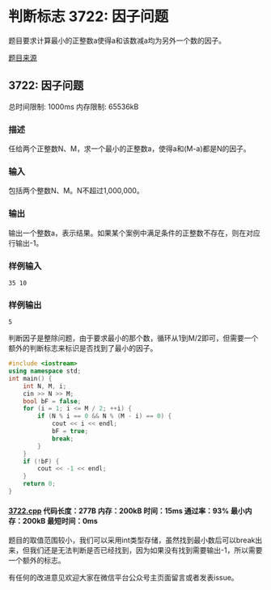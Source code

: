 # 判断标志 3722: 因子问题

题目要求计算最小的正整数a使得a和该数减a均为另外一个数的因子。

[题目来源](http://bailian.openjudge.cn/practice/3722/)

## 3722: 因子问题

总时间限制: 1000ms    内存限制: 65536kB

### 描述

任给两个正整数N、M，求一个最小的正整数a，使得a和(M-a)都是N的因子。

### 输入

包括两个整数N、M。N不超过1,000,000。

### 输出

输出一个整数a，表示结果。如果某个案例中满足条件的正整数不存在，则在对应行输出-1。

### 样例输入
```
35 10
```
### 样例输出
```
5
```
判断因子是整除问题，由于要求最小的那个数，循环从1到M/2即可，但需要一个额外的判断标志来标识是否找到了最小的因子。
```cpp
#include <iostream>
using namespace std;
int main() {
	int N, M, i;
	cin >> N >> M;
	bool bF = false;
	for (i = 1; i <= M / 2; ++i) {
		if (N % i == 0 && N % (M - i) == 0) {
			cout << i << endl;
			bF = true;
			break;
		}
	}
	if (!bF) {
		cout << -1 << endl;
	}
	return 0;
}
```
#### [3722.cpp](/Code/3700-3799/3722.cpp) 代码长度：277B 内存：200kB 时间：15ms 通过率：93% 最小内存：200kB  最短时间：0ms

题目的取值范围较小，我们可以采用int类型存储，虽然找到最小数后可以break出来，但我们还是无法判断是否已经找到，因为如果没有找到需要输出-1，所以需要一个额外的标志。

有任何的改进意见欢迎大家在微信平台公众号主页面留言或者发表issue。

